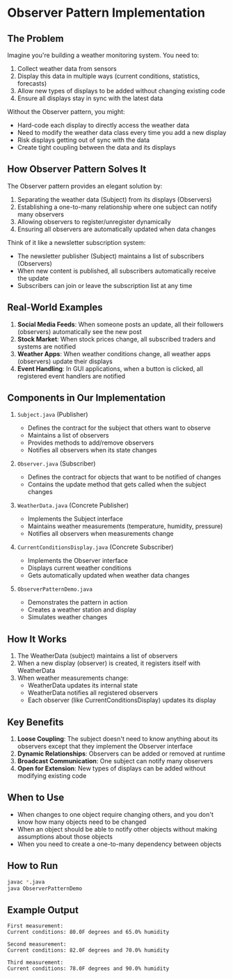 # Observer Pattern Implementation

## The Problem

Imagine you're building a weather monitoring system. You need to:
1. Collect weather data from sensors
2. Display this data in multiple ways (current conditions, statistics, forecasts)
3. Allow new types of displays to be added without changing existing code
4. Ensure all displays stay in sync with the latest data

Without the Observer pattern, you might:
- Hard-code each display to directly access the weather data
- Need to modify the weather data class every time you add a new display
- Risk displays getting out of sync with the data
- Create tight coupling between the data and its displays

## How Observer Pattern Solves It

The Observer pattern provides an elegant solution by:
1. Separating the weather data (Subject) from its displays (Observers)
2. Establishing a one-to-many relationship where one subject can notify many observers
3. Allowing observers to register/unregister dynamically
4. Ensuring all observers are automatically updated when data changes

Think of it like a newsletter subscription system:
- The newsletter publisher (Subject) maintains a list of subscribers (Observers)
- When new content is published, all subscribers automatically receive the update
- Subscribers can join or leave the subscription list at any time

## Real-World Examples

1. **Social Media Feeds**: When someone posts an update, all their followers (observers) automatically see the new post
2. **Stock Market**: When stock prices change, all subscribed traders and systems are notified
3. **Weather Apps**: When weather conditions change, all weather apps (observers) update their displays
4. **Event Handling**: In GUI applications, when a button is clicked, all registered event handlers are notified

## Components in Our Implementation

1. `Subject.java` (Publisher)
   - Defines the contract for the subject that others want to observe
   - Maintains a list of observers
   - Provides methods to add/remove observers
   - Notifies all observers when its state changes

2. `Observer.java` (Subscriber)
   - Defines the contract for objects that want to be notified of changes
   - Contains the update method that gets called when the subject changes

3. `WeatherData.java` (Concrete Publisher)
   - Implements the Subject interface
   - Maintains weather measurements (temperature, humidity, pressure)
   - Notifies all observers when measurements change

4. `CurrentConditionsDisplay.java` (Concrete Subscriber)
   - Implements the Observer interface
   - Displays current weather conditions
   - Gets automatically updated when weather data changes

5. `ObserverPatternDemo.java`
   - Demonstrates the pattern in action
   - Creates a weather station and display
   - Simulates weather changes

## How It Works

1. The WeatherData (subject) maintains a list of observers
2. When a new display (observer) is created, it registers itself with WeatherData
3. When weather measurements change:
   - WeatherData updates its internal state
   - WeatherData notifies all registered observers
   - Each observer (like CurrentConditionsDisplay) updates its display

## Key Benefits

1. **Loose Coupling**: The subject doesn't need to know anything about its observers except that they implement the Observer interface
2. **Dynamic Relationships**: Observers can be added or removed at runtime
3. **Broadcast Communication**: One subject can notify many observers
4. **Open for Extension**: New types of displays can be added without modifying existing code

## When to Use

- When changes to one object require changing others, and you don't know how many objects need to be changed
- When an object should be able to notify other objects without making assumptions about those objects
- When you need to create a one-to-many dependency between objects

## How to Run

```bash
javac *.java
java ObserverPatternDemo
```

## Example Output

```
First measurement:
Current conditions: 80.0F degrees and 65.0% humidity

Second measurement:
Current conditions: 82.0F degrees and 70.0% humidity

Third measurement:
Current conditions: 78.0F degrees and 90.0% humidity
``` 